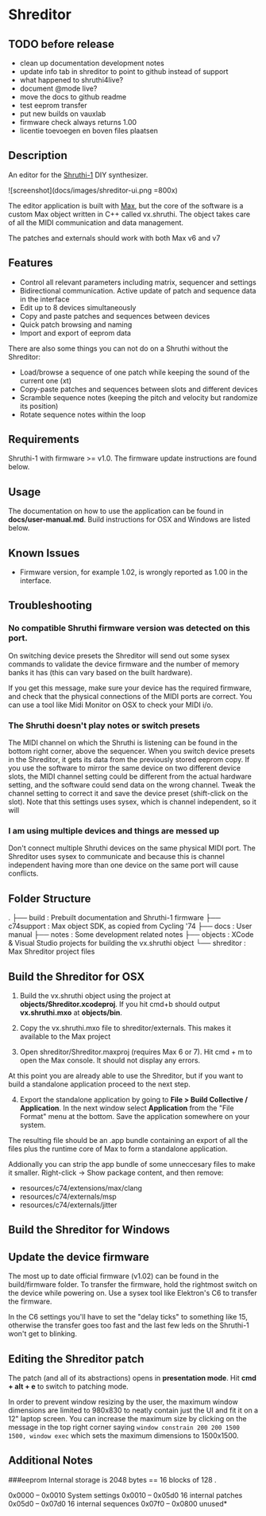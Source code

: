 # Shreditor

## TODO before release
* clean up documentation development notes
* update info tab in shreditor to point to github instead of support
* what happened to shruthi4live?
* document @mode live?
* move the docs to github readme
* test eeprom transfer
* put new builds on vauxlab
* firmware check always returns 1.00
* licentie toevoegen en boven files plaatsen


## Description
An editor for the [Shruthi-1](http://mutable-instruments.net/shruthi1) DIY synthesizer.

![screenshot](docs/images/shreditor-ui.png =800x)

The editor application is built with [Max](https://cycling74.com/products/max), but the core of the software is a custom Max object written in C++ called vx.shruthi. The object takes care of all the MIDI communication and data management.

The patches and externals should work with both Max v6 and v7

## Features
* Control all relevant parameters including matrix, sequencer and settings
* Bidirectional communication. Active update of patch and sequence data in the interface
* Edit up to 8 devices simultaneously
* Copy and paste patches and sequences between devices
* Quick patch browsing and naming
* Import and export of eeprom data

There are also some things you can not do on a Shruthi without the Shreditor:

* Load/browse a sequence of one patch while keeping the sound of the current one (xt)
* Copy-paste patches and sequences between slots and different devices
* Scramble sequence notes (keeping the pitch and velocity but randomize its position)
* Rotate sequence notes within the loop

## Requirements
Shruthi-1 with firmware >= v1.0. The firmware update instructions are found below.

## Usage
The documentation on how to use the application can be found in __docs/user-manual.md__. Build instructions for OSX and Windows are listed below.

## Known Issues
* Firmware version, for example 1.02, is wrongly reported as 1.00 in the interface.

## Troubleshooting
### No compatible Shruthi firmware version was detected on this port.
On switching device presets the Shreditor will send out some sysex commands to validate the device firmware and the number of memory banks it has (this can vary based on the built hardware).

If you get this message, make sure your device has the required firmware, and check that the physical connections of the MIDI ports are correct. You can use a tool like Midi Monitor on OSX to check your MIDI i/o.

### The Shruthi doesn't play notes or switch presets
The MIDI channel on which the Shruthi is listening can be found in the bottom right corner, above the sequencer. When you switch device presets in the Shreditor, it gets its data from the previously stored eeprom copy. If you use the software to mirror the same device on two different device slots, the MIDI channel setting could be different from the actual hardware setting, and the software could send data on the wrong channel. Tweak the channel setting to correct it and save the device preset (shift-click on the slot). Note that this settings uses sysex, which is channel independent, so it will

### I am using multiple devices and things are messed up
Don't connect multiple Shruthi devices on the same physical MIDI port. The Shreditor uses sysex to communicate and because this is channel independent having more than one device on the same port will cause conflicts.

## Folder Structure
.
├── build : Prebuilt documentation and Shruthi-1 firmware
├── c74support : Max object SDK, as copied from Cycling '74
├── docs : User manual
├── notes : Some development related notes
├── objects : XCode & Visual Studio projects for building the vx.shruthi object
└── shreditor : Max Shreditor project files

## Build the Shreditor for OSX

1) Build the vx.shruthi object using the project at __objects/Shreditor.xcodeproj__. If you hit cmd+b should output __vx.shruthi.mxo__ at __objects/bin__.

2) Copy the vx.shruthi.mxo file to shreditor/externals. This makes it available to the Max project

3) Open shreditor/Shreditor.maxproj (requires Max 6 or 7). Hit cmd + m to open the Max console. It should not display any errors.

At this point you are already able to use the Shreditor, but if you want to build a standalone application proceed to the next step.

4) Export the standalone application by going to __File > Build Collective / Application__. In the next window select __Application__ from the "File Format" menu at the bottom. Save the application somewhere on your system.

The resulting file should be an .app bundle containing an export of all the files plus the runtime core of Max to form a standalone application.

Addionally you can strip the app bundle of some unneccesary files to make it smaller. Right-click -> Show package content, and then remove:

* resources/c74/extensions/max/clang
* resources/c74/externals/msp
* resources/c74/externals/jitter

## Build the Shreditor for Windows




## Update the device firmware
The most up to date official firmware (v1.02) can be found in the build/firmware folder. To transfer the firmware, hold the rightmost switch on the device while powering on. Use a sysex tool like Elektron's C6 to transfer the firmware.

In the C6 settings you'll have to set the "delay ticks" to something like 15, otherwise the transfer goes too fast and the last few leds on the Shruthi-1 won't get to blinking.

## Editing the Shreditor patch
The patch (and all of its abstractions) opens in __presentation mode__. Hit __cmd + alt + e__ to switch to patching mode.

In order to prevent window resizing by the user, the maximum window dimensions are limited to 980x830 to neatly contain just the UI and fit it on a 12" laptop screen. You can increase the maximum size by clicking on the message in the top right corner saying `window constrain 200 200 1500 1500, window exec` which sets the maximum dimensions to 1500x1500.

## Additional Notes

###eeprom
Internal storage is 2048 bytes == 16 blocks of 128 .

  0x0000 – 0x0010  System settings
  0x0010 – 0x05d0  16 internal patches
  0x05d0 – 0x07d0  16 internal sequences
  0x07f0 – 0x0800    unused*
